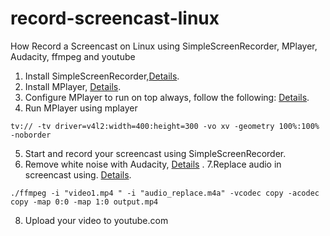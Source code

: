 # record-screencast-linux
How Record a Screencast on Linux using SimpleScreenRecorder, MPlayer, Audacity, ffmpeg and youtube

1. Install SimpleScreenRecorder,[Details](https://tecadmin.net/install-simple-screen-recorder-on-ubuntu-linuxmint/).
2. Install MPlayer, [Details](https://itsfoss.com/mplayer/).
3. Configure MPlayer to run on top always, follow the following: [Details](https://ubuntuforums.org/archive/index.php/t-77329.html).
4. Run MPlayer using mplayer 
```
tv:// -tv driver=v4l2:width=400:height=300 -vo xv -geometry 100%:100% -noborder
```
5. Start and record your screencast using SimpleScreenRecorder.
6. Remove white noise with Audacity, [Details](https://www.maketecheasier.com/remove-white-noise-audio-audacity/) .
7.Replace audio in screencast using. [Details](https://superuser.com/questions/1116326/replace-audio-sync-save-all-to-a-new-video-file-vlc). 
```
./ffmpeg -i "video1.mp4 " -i "audio_replace.m4a" -vcodec copy -acodec copy -map 0:0 -map 1:0 output.mp4
```

8. Upload your video to youtube.com
